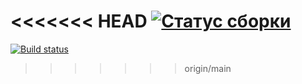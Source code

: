 <<<<<<< HEAD
[![Статус сборки](https://ci.appveyor.com/api/projects/status/0ctlmoihhmvqr34b?svg=true)](https://ci.appveyor.com/project/Ekat1983/card-order-7cagj )
=======
[![Build status](https://ci.appveyor.com/api/projects/status/yck95em9oeu7pyy2?svg=true)](https://ci.appveyor.com/project/Ekat1983/card-order)
>>>>>>> origin/main

